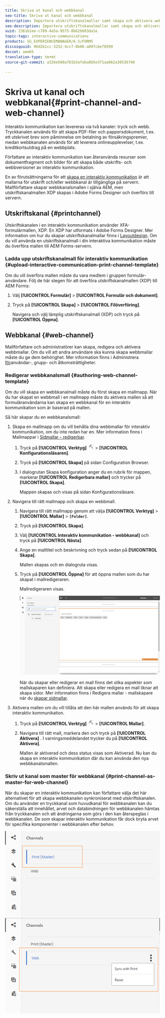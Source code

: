 ```yaml
---
title: Skriva ut kanal och webbkanal
seo-title: Skriva ut kanal och webbkanal
description: Importera utskriftskanalmallar samt skapa och aktivera webbkanalsmallar
seo-description: Importera utskriftskanalmallar samt skapa och aktivera webbkanalsmallar
uuid: 2361b1ee-c789-4a5a-9575-8b62b603da1e
topic-tags: interactive-communications
products: SG_EXPERIENCEMANAGER/6.5/FORMS
discoiquuid: 96d2b1cc-3252-4cc7-8b06-a897cbef8599
docset: aem65
translation-type: tm+mt
source-git-commit: a326e508a781b3afaba8b5e371aa862a30536740

---
```



# Skriva ut kanal och webbkanal{#print-channel-and-web-channel}

Interaktiv kommunikation kan levereras via två kanaler: tryck och webb. Tryckkanalen används för att skapa PDF-filer och pappersdokument, t.ex. ett utskrivet brev som påminnelse om betalning av försäkringspremier, medan webbkanalen används för att leverera onlineupplevelser, t.ex. kreditkortsutdrag på en webbplats.

Författare av interaktiv kommunikation kan återanvända resurser som dokumentfragment och bilder för att skapa både utskrifts- och webbversioner av interaktiv kommunikation.

En av förutsättningarna för att [skapa en interaktiv kommunikation](../../forms/using/create-interactive-communication.md) är att mallarna för utskrift och/eller webbkanal är tillgängliga på servern. Mallförfattare skapar webbkanalsmallen i själva AEM, men utskriftskanalmallen XDP skapas i Adobe Forms Designer och överförs till servern.

## Utskriftskanal {#printchannel}

Utskriftskanalen i en interaktiv kommunikation använder XFA-formulärmallen, XDP. En XDP har utformats i Adobe Forms Designer. Mer information om hur du skapar utskriftskanalmallar finns i [Layoutdesign](../../forms/using/layout-design-details.md). Om du vill använda en utskriftskanalmall i din interaktiva kommunikation måste du överföra mallen till AEM Forms-servern.

### Ladda upp utskriftskanalmall för interaktiv kommunikation {#upload-interactive-communication-print-channel-template}

Om du vill överföra mallen måste du vara medlem i gruppen formulär-användare. Följ de här stegen för att överföra utskriftskanalmallen (XDP) till AEM Forms:

1. Välj **[!UICONTROL Formulär]** > **[!UICONTROL Formulär och dokument]**.

1. Tryck på **[!UICONTROL Skapa]** > **[!UICONTROL Filöverföring]**.

   Navigera och välj lämplig utskriftskanalmall (XDP) och tryck på **[!UICONTROL Öppna]**.

## Webbkanal {#web-channel}

Mallförfattare och administratörer kan skapa, redigera och aktivera webbmallar. Om du vill att andra användare ska kunna skapa webbmallar måste du ge dem behörighet. Mer information finns i Administrera [för](/help/sites-administering/user-group-ac-admin.md)användar-, grupp- och åtkomsträttigheter.

### Redigerar webbkanalsmall {#authoring-web-channel-template}

Om du vill skapa en webbkanalmall måste du först skapa en mallmapp. När du har skapat en webbmall i en mallmapp måste du aktivera mallen så att formuläranvändarna kan skapa en webbkanal för en interaktiv kommunikation som är baserad på mallen.

Så här skapar du en webbkanalsmall:

1. Skapa en mallmapp om du vill behålla dina webbmallar för interaktiv kommunikation, om du inte redan har en. Mer information finns i Mallmappar i [Sidmallar - redigerbar](/help/sites-developing/page-templates-editable.md).

   1. Tryck på **[!UICONTROL Verktyg]** ![Verktyg](assets/tools.png) > **[!UICONTROL Konfigurationsläsaren]**.
   1. Tryck på **[!UICONTROL Skapa]** på sidan Configuration Browser.
   1. I dialogrutan Skapa konfiguration anger du en rubrik för mappen, markerar **[!UICONTROL Redigerbara mallar]** och trycker på **[!UICONTROL Skapa]**.

      Mappen skapas och visas på sidan Konfigurationsläsare.

1. Navigera till rätt mallmapp och skapa en webbmall.

   1. Navigera till rätt mallmapp genom att välja **[!UICONTROL Verktyg]** > **[!UICONTROL Mallar]** > **`[Folder]`**.
   1. Tryck på **[!UICONTROL Skapa]**.
   1. Välj **[!UICONTROL Interaktiv kommunikation - webbkanal]** och tryck på **[!UICONTROL Nästa]**.
   1. Ange en malltitel och beskrivning och tryck sedan på **[!UICONTROL Skapa]**.

      Mallen skapas och en dialogruta visas.

   1. Tryck på **[!UICONTROL Öppna]** för att öppna mallen som du har skapat i mallredigeraren.

      Mallredigeraren visas.

      ![webbkanalmall](assets/webchanneltemplate.png)

      När du skapar eller redigerar en mall finns det olika aspekter som mallskaparen kan definiera. Att skapa eller redigera en mall liknar att skapa sidor. Mer information finns i Redigera mallar - mallskapare när du [skapar sidmallar](/help/sites-authoring/templates.md).

1. Aktivera mallen om du vill tillåta att den här mallen används för att skapa interaktiv kommunikation.

   1. Tryck på **[!UICONTROL Verktyg]** ![Verktyg](assets/tools.png) > **[!UICONTROL Mallar]**.
   1. Navigera till rätt mall, markera den och tryck på **[!UICONTROL Aktivera]** . I varningsmeddelandet trycker du på **[!UICONTROL Aktivera]**.

      Mallen är aktiverad och dess status visas som Aktiverad. Nu kan du skapa en interaktiv kommunikation där du kan använda den nya webbkanalsmallen.

### Skriv ut kanal som master för webbkanal {#print-channel-as-master-for-web-channel}

När du skapar en interaktiv kommunikation kan författare välja det här alternativet för att skapa webbkanalen synkroniserat med utskriftskanalen. Om du använder en tryckkanal som huvudkanal för webbkanalen kan du säkerställa att innehållet, arvet och databindningen för webbkanalen hämtas från tryckkanalen och att ändringarna som görs i den kan återspeglas i webbkanalen. De som skapar interaktiv kommunikation får dock bryta arvet för specifika komponenter i webbkanalen efter behov.

![Skriva ut kanal som huvudwebbkanal](assets/create_ic_print_master_new.png) ![med utskriftskanal som huvudkanal](assets/create_ic_print_master_web_new.png)


